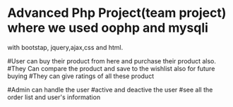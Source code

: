 # Advanced Php Project(team project) where we used oophp and mysqli
with bootstap, jquery,ajax,css and html.

#User can buy their product from here and purchase their product also.
#They Can compare the product and save to the wishlist also for future
buying 
#They can give ratings of all these product

#Admin can handle the user 
#active and deactive the user
#see all the order list and user's information
 

